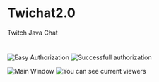 # Twichat2.0
Twitch Java Chat
#
![Easy Authorization](http://screenshot.ru/519925b650ff02d60da3e8c9aa33d1f5.png)
![Successfull authorization](http://screenshot.ru/552254d7d49fc8e9417f3466652cf576.png)

![Main Window](http://screenshot.ru/d106188bb90c726d92ff61942365e12b.png)
![You can see current viewers](http://screenshot.ru/5e29913f43bd66aff66090a2f2bf4925.png)
